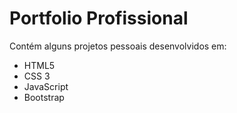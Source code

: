 # Portfolio Profissional
Contém alguns projetos pessoais desenvolvidos em:
* HTML5
* CSS 3
* JavaScript
* Bootstrap
